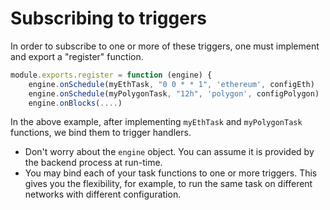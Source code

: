 # Subscribing to triggers
In order to subscribe to one or more of these triggers, one must implement and export a "register" function.

```js
module.exports.register = function (engine) {
    engine.onSchedule(myEthTask, "0 0 * * 1", 'ethereum', configEth)
    engine.onSchedule(myPolygonTask, "12h", 'polygon', configPolygon)
    engine.onBlocks(....)
```

In the above example, after implementing `myEthTask` and `myPolygonTask` functions, we bind them to trigger handlers.
- Don't worry about the `engine` object. You can assume it is provided by the backend process at run-time.
- You may bind each of your task functions to one or more triggers. This gives you the flexibility, for example, to run the same task on different networks with different configuration.